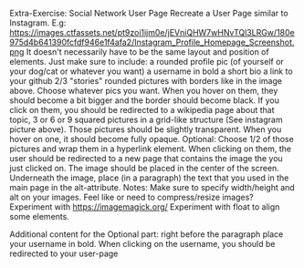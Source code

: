 Extra-Exercise: Social Network User Page
Recreate a User Page similar to Instagram. E.g: https://images.ctfassets.net/pt9zoi1ijm0e/jEVniQHW7wHNvTQl3LRGw/180e975d4b641390fcfdf946e1f4afa2/Instagram_Profile_Homepage_Screenshot.png
It doesn't necessarily have to be the same layout and position of elements. Just make sure to include:
a rounded profile pic (of yourself or your dog/cat or whatever you want)
a username in bold
a short bio
a link to your github
2/3 "stories" rounded pictures with borders like in the image above. Choose whatever pics you want. When you hover on them, they should become a bit bigger and the border should become black. If you click on them, you should be redirected to a wikipedia page about that topic,
3 or 6 or 9 squared pictures in a grid-like structure (See instagram picture above).
  Those pictures should be slightly transparent. When you hover on one, it should become fully opaque.
  Optional: Choose 1/2 of those pictures and wrap them in a hyperlink element. When clicking on them, the user should be redirected to a new page
  that contains the image the you just clicked on. The image should be placed in the center of the screen. Underneath the image, place (in a paragraph) the text that you used in the main page in the alt-attribute.
Notes:
Make sure to specify width/height and alt on your images.
Feel like or need to compress/resize images? Experiment with https://imagemagick.org/
Experiment with float to align some elements.

Additional content for the Optional part:
right before the paragraph place your username in bold. When clicking on the username, you should be redirected to your user-page
